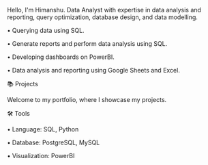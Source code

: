 Hello, I'm Himanshu. Data Analyst with expertise in data analysis and reporting, query optimization, database design, and data modelling.

  •	Querying data using SQL.
  
  •	Generate reports and perform data analysis using SQL.
  
  •	Developing dashboards on PowerBI.
  
  •	Data analysis and reporting using Google Sheets and Excel.

📚 Projects

Welcome to my portfolio, where I showcase my projects.

🛠️ Tools

  •	Language: SQL, Python
  
  •	Database: PostgreSQL, MySQL
  
  •	Visualization: PowerBI


<!--
**StArLorDd88/StArLorDd88** is a ✨ _special_ ✨ repository because its `README.md` (this file) appears on your GitHub profile.

Here are some ideas to get you started:

- 🔭 I’m currently working on ...
- 🌱 I’m currently learning ...
- 👯 I’m looking to collaborate on ...
- 🤔 I’m looking for help with ...
- 💬 Ask me about ...
- 📫 How to reach me: ...
- 😄 Pronouns: ...
- ⚡ Fun fact: ...
-->
